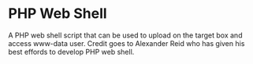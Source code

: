 # PHP Web Shell

A PHP web shell script that can be used to upload on the target box and access www-data user. Credit goes to Alexander Reid who has given his best effords to develop PHP web shell.
